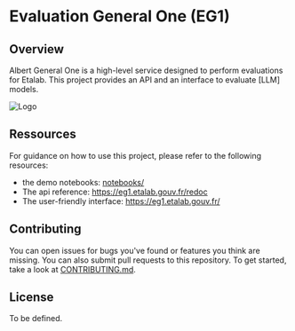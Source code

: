 # Evaluation General One (EG1)

## Overview

Albert General One is a high-level service designed to perform evaluations for Etalab. 
This project provides an API and an interface to evaluate [LLM] models. 

![Logo](images/eg1_overview.png)


## Ressources

For guidance on how to use this project, please refer to the following resources:

- the demo notebooks: [notebooks/](notebooks/)
- The api reference: https://eg1.etalab.gouv.fr/redoc
- The user-friendly interface: https://eg1.etalab.gouv.fr/

## Contributing

You can open issues for bugs you've found or features you think are missing. You can also submit pull requests to this repository. 
To get started, take a look at [CONTRIBUTING.md](CONTRIBUTING.md).


## License

To be defined.
